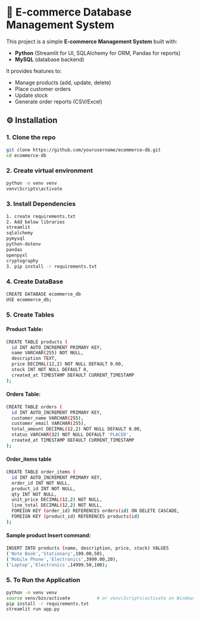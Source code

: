 # 🛒 E-commerce Database Management System

This project is a simple **E-commerce Management System** built with:

- **Python** (Streamlit for UI, SQLAlchemy for ORM, Pandas for reports)
- **MySQL** (database backend)

It provides features to:
- Manage products (add, update, delete)
- Place customer orders
- Update stock
- Generate order reports (CSV/Excel)

## ⚙️ Installation

### 1. Clone the repo
```bash
git clone https://github.com/yourusername/ecommerce-db.git
cd ecommerce-db
```

### 2. Create virtual environment
```bash
python -m venv venv
venv\Scripts\activate
```

### 3. Install Dependencies
```bash
1. create requirements.txt
2. Add below libraries
streamlit
sqlalchemy
pymysql
python-dotenv
pandas
openpyxl
cryptography
3. pip install -r requirements.txt
```
### 4. Create DataBase
```bash
CREATE DATABASE ecommerce_db 
USE ecommerce_db;
```
### 5. Create Tables
#### Product Table:
```bash
CREATE TABLE products (
  id INT AUTO_INCREMENT PRIMARY KEY,
  name VARCHAR(255) NOT NULL,
  description TEXT,
  price DECIMAL(12,2) NOT NULL DEFAULT 0.00,
  stock INT NOT NULL DEFAULT 0,
  created_at TIMESTAMP DEFAULT CURRENT_TIMESTAMP
);
```
#### Orders Table:
```bash
CREATE TABLE orders (
  id INT AUTO_INCREMENT PRIMARY KEY,
  customer_name VARCHAR(255),
  customer_email VARCHAR(255),
  total_amount DECIMAL(12,2) NOT NULL DEFAULT 0.00,
  status VARCHAR(32) NOT NULL DEFAULT 'PLACED',
  created_at TIMESTAMP DEFAULT CURRENT_TIMESTAMP
);
```

#### Order_items table
```bash
CREATE TABLE order_items (
  id INT AUTO_INCREMENT PRIMARY KEY,
  order_id INT NOT NULL,
  product_id INT NOT NULL,
  qty INT NOT NULL,
  unit_price DECIMAL(12,2) NOT NULL,
  line_total DECIMAL(12,2) NOT NULL,
  FOREIGN KEY (order_id) REFERENCES orders(id) ON DELETE CASCADE,
  FOREIGN KEY (product_id) REFERENCES products(id)
);
```

#### Sample product Insert command:
```bash
INSERT INTO products (name, description, price, stock) VALUES
('Note Book','Stationary',199.00,50),
('Mobile Phone','Electronics',3999.00,20),
('Laptop','Electronics',14999.50,100);
```

### 5. To Run the Application
```bash
python -m venv venv
source venv/bin/activate          # or venv\Scripts\activate on Windows
pip install -r requirements.txt
streamlit run app.py
```
